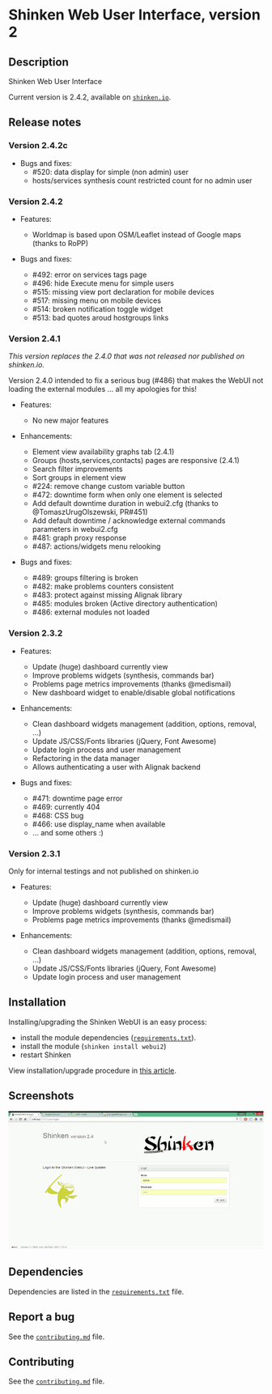 # Shinken Web User Interface, version 2

## Description
Shinken Web User Interface

Current version is 2.4.2, available on [`shinken.io`](http://shinken.io/package/webui2).

## Release notes

### Version 2.4.2c

 - Bugs and fixes:
   - #520: data display for simple (non admin) user
   - hosts/services synthesis count restricted count for no admin user

### Version 2.4.2

 - Features:
   - Worldmap is based upon OSM/Leaflet instead of Google maps (thanks to RoPP)

 - Bugs and fixes:
   - #492: error on services tags page
   - #496: hide Execute menu for simple users
   - #515: missing view port declaration for mobile devices
   - #517: missing menu on mobile devices
   - #514: broken notification toggle widget
   - #513: bad quotes aroud hostgroups links


### Version 2.4.1
 *This version replaces the 2.4.0 that was not released nor published on shinken.io.*

 Version 2.4.0 intended to fix a serious bug (#486) that makes the WebUI not loading the external modules ... all my apologies for this!

 - Features:
   - No new major features

 - Enhancements:
   - Element view availability graphs tab (2.4.1)
   - Groups (hosts,services,contacts) pages are responsive (2.4.1)
   - Search filter improvements
   - Sort groups in element view
   - #224: remove change custom variable button
   - #472: downtime form when only one element is selected
   - Add default downtime duration in webui2.cfg (thanks to @TomaszUrugOlszewski, PR#451)
   - Add default downtime / acknowledge external commands parameters in webui2.cfg
   - #481: graph proxy response
   - #487: actions/widgets menu relooking

 - Bugs and fixes:
   - #489: groups filtering is broken
   - #482: make problems counters consistent
   - #483: protect against missing Alignak library
   - #485: modules broken (Active directory authentication)
   - #486: external modules not loaded

### Version 2.3.2
 - Features:
   - Update (huge) dashboard currently view
   - Improve problems widgets (synthesis, commands bar)
   - Problems page metrics improvements (thanks @medismail)
   - New dashboard widget to enable/disable global notifications

 - Enhancements:
   - Clean dashboard widgets management (addition, options, removal, ...)
   - Update JS/CSS/Fonts libraries (jQuery, Font Awesome)
   - Update login process and user management
   - Refactoring in the data manager
   - Allows authenticating a user with Alignak backend

 - Bugs and fixes:
   - #471: downtime page error
   - #469: currently 404
   - #468: CSS bug
   - #466: use display_name when available
   - ... and some others :)

### Version 2.3.1
 Only for internal testings and not published on shinken.io
 - Features:
   - Update (huge) dashboard currently view
   - Improve problems widgets (synthesis, commands bar)
   - Problems page metrics improvements (thanks @medismail)

 - Enhancements:
   - Clean dashboard widgets management (addition, options, removal, ...)
   - Update JS/CSS/Fonts libraries (jQuery, Font Awesome)
   - Update login process and user management

## Installation

 Installing/upgrading the Shinken WebUI is an easy process:
 - install the module dependencies ([`requirements.txt`](https://github.com/shinken-monitoring/mod-webui/blob/develop/requirements.txt)).
 - install the module (`shinken install webui2`)
 - restart Shinken

 View installation/upgrade procedure in [this article](https://github.com/shinken-monitoring/mod-webui/wiki/Installation).

## Screenshots

![Host Detail](doc/animation.gif)

## Dependencies

Dependencies are listed in the [`requirements.txt`](https://github.com/shinken-monitoring/mod-webui/blob/develop/requirements.txt) file.

## Report a bug

See the [`contributing.md`](https://github.com/shinken-monitoring/mod-webui/blob/develop/contributing.md) file.

## Contributing

See the [`contributing.md`](https://github.com/shinken-monitoring/mod-webui/blob/develop/contributing.md) file.
